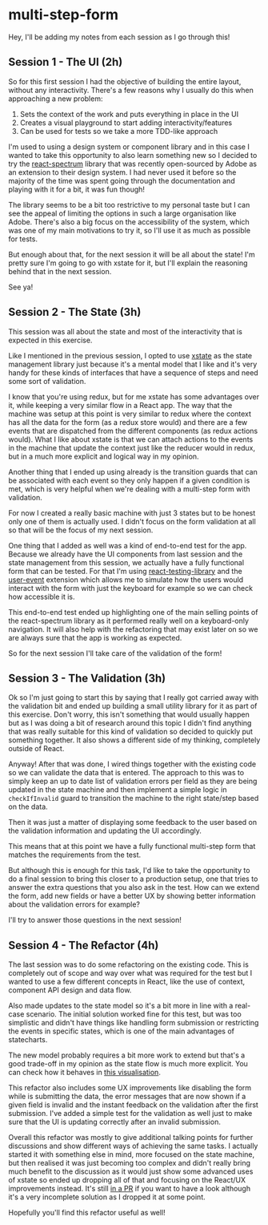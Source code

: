 # multi-step-form

Hey, I'll be adding my notes from each session as I go through this!

## Session 1 - The UI (2h)

So for this first session I had the objective of building the entire layout, without any interactivity. There's a few reasons why I usually do this when approaching a new problem:

1. Sets the context of the work and puts everything in place in the UI
2. Creates a visual playground to start adding interactivity/features
3. Can be used for tests so we take a more TDD-like approach

I'm used to using a design system or component library and in this case I wanted to take this opportunity to also learn something new so I decided to try the [react-spectrum](https://react-spectrum.adobe.com/) library that was recently open-sourced by Adobe as an extension to their design system. I had never used it before so the majority of the time was spent going through the documentation and playing with it for a bit, it was fun though!

The library seems to be a bit too restrictive to my personal taste but I can see the appeal of limiting the options in such a large organisation like Adobe. There's also a big focus on the accessibility of the system, which was one of my main motivations to try it, so I'll use it as much as possible for tests.

But enough about that, for the next session it will be all about the state! I'm pretty sure I'm going to go with xstate for it, but I'll explain the reasoning behind that in the next session.

See ya!

## Session 2 - The State (3h)

This session was all about the state and most of the interactivity that is expected in this exercise.

Like I mentioned in the previous session, I opted to use [xstate](https://xstate.js.org/) as the state management library just because it's a mental model that I like and it's very handy for these kinds of interfaces that have a sequence of steps and need some sort of validation.

I know that you're using redux, but for me xstate has some advantages over it, while keeping a very similar flow in a React app. The way that the machine was setup at this point is very similar to redux where the context has all the data for the form (as a redux store would) and there are a few events that are dispatched from the different components (as redux actions would). What I like about xstate is that we can attach actions to the events in the machine that update the context just like the reducer would in redux, but in a much more explicit and logical way in my opinion.

Another thing that I ended up using already is the transition guards that can be associated with each event so they only happen if a given condition is met, which is very helpful when we're dealing with a multi-step form with validation.

For now I created a really basic machine with just 3 states but to be honest only one of them is actually used. I didn't focus on the form validation at all so that will be the focus of my next session.

One thing that I added as well was a kind of end-to-end test for the app. Because we already have the UI components from last session and the state management from this session, we actually have a fully functional form that can be tested. For that I'm using [react-testing-library](https://github.com/testing-library/react-testing-library) and the [user-event](https://github.com/testing-library/user-event) extension which allows me to simulate how the users would interact with the form with just the keyboard for example so we can check how accessible it is.

This end-to-end test ended up highlighting one of the main selling points of the react-spectrum library as it performed really well on a keyboard-only navigation. It will also help with the refactoring that may exist later on so we are always sure that the app is working as expected.

So for the next session I'll take care of the validation of the form!

## Session 3 - The Validation (3h)

Ok so I'm just going to start this by saying that I really got carried away with the validation bit and ended up building a small utility library for it as part of this exercise. Don't worry, this isn't something that would usually happen but as I was doing a bit of research around this topic I didn't find anything that was really suitable for this kind of validation so decided to quickly put something together. It also shows a different side of my thinking, completely outside of React.

Anyway! After that was done, I wired things together with the existing code so we can validate the data that is entered. The approach to this was to simply keep an up to date list of validation errors per field as they are being updated in the state machine and then implement a simple logic in `checkIfInvalid` guard to transition the machine to the right state/step based on the data.

Then it was just a matter of displaying some feedback to the user based on the validation information and updating the UI accordingly.

This means that at this point we have a fully functional multi-step form that matches the requirements from the test.

But although this is enough for this task, I'd like to take the opportunity to do a final session to bring this closer to a production setup, one that tries to answer the extra questions that you also ask in the test. How can we extend the form, add new fields or have a better UX by showing better information about the validation errors for example?

I'll try to answer those questions in the next session!

## Session 4 - The Refactor (4h)

The last session was to do some refactoring on the existing code. This is completely out of scope and way over what was required for the test but I wanted to use a few different concepts in React, like the use of context, component API design and data flow.

Also made updates to the state model so it's a bit more in line with a real-case scenario. The initial solution worked fine for this test, but was too simplistic and didn't have things like handling form submission or restricting the events in specific states, which is one of the main advantages of statecharts.

The new model probably requires a bit more work to extend but that's a good trade-off in my opinion as the state flow is much more explicit. You can check how it behaves in [this visualisation](https://xstate.js.org/viz/?gist=5570869f6d360fcd91e67fb5321e127c).

This refactor also includes some UX improvements like disabling the form while is submitting the data, the error messages that are now shown if a given field is invalid and the instant feedback on the validation after the first submission. I've added a simple test for the validation as well just to make sure that the UI is updating correctly after an invalid submission.

Overall this refactor was mostly to give additional talking points for further discussions and show different ways of achieving the same tasks. I actually started it with something else in mind, more focused on the state machine, but then realised it was just becoming too complex and didn't really bring much benefit to the discussion as it would just show some advanced uses of xstate so ended up dropping all of that and focusing on the React/UX improvements instead. It's still [in a PR](https://github.com/braposo/multi-step-form/pull/2) if you want to have a look although it's a very incomplete solution as I dropped it at some point.

Hopefully you'll find this refactor useful as well!
